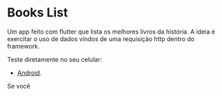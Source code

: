 # Books List

Um app feito com flutter que lista os melhores livros da história. A ideia é exercitar o uso de dados vindos de uma requisição http dentro do framework.

Teste diretamente no seu celular:
- [Android]('assets/execs/bookslist.apk').

Se você